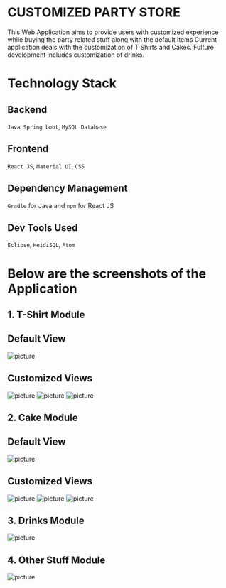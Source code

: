 # CUSTOMIZED PARTY STORE  
This Web Application aims to provide users with customized experience while buying the party related stuff along with the default items 
Current application deals with the customization of T Shirts and Cakes. Fulture development includes customization of drinks.

   
# Technology Stack
## Backend
`Java Spring boot`, `MySQL Database`
## Frontend 
`React JS`, `Material UI`, `CSS`
## Dependency Management 
`Gradle` for Java and `npm` for React JS
## Dev Tools Used
`Eclipse`, `HeidiSQL`, `Atom`    

# Below are the screenshots of the Application  

## 1. T-Shirt Module

## Default View 
![picture](https://bitbucket.org/SivakumarVayyeti/customized-party-store/raw/7ef7bbf7e0b33fc2310af4bc72af4c03929a6e53/partystore/Screenshots/tshirt_1.png)   

## Customized Views   

![picture](https://bitbucket.org/SivakumarVayyeti/customized-party-store/raw/7ef7bbf7e0b33fc2310af4bc72af4c03929a6e53/partystore/Screenshots/tshirt_2.png) ![picture](https://bitbucket.org/SivakumarVayyeti/customized-party-store/raw/7ef7bbf7e0b33fc2310af4bc72af4c03929a6e53/partystore/Screenshots/tshirt_3.png)
![picture](https://bitbucket.org/SivakumarVayyeti/customized-party-store/raw/7ef7bbf7e0b33fc2310af4bc72af4c03929a6e53/partystore/Screenshots/tshirt_4.png)
## 2. Cake Module  

## Default View   

![picture](https://bitbucket.org/SivakumarVayyeti/customized-party-store/raw/7ef7bbf7e0b33fc2310af4bc72af4c03929a6e53/partystore/Screenshots/cake_1.png)   

## Customized Views   

![picture](https://bitbucket.org/SivakumarVayyeti/customized-party-store/raw/7ef7bbf7e0b33fc2310af4bc72af4c03929a6e53/partystore/Screenshots/cake_2.png)
![picture](https://bitbucket.org/SivakumarVayyeti/customized-party-store/raw/7ef7bbf7e0b33fc2310af4bc72af4c03929a6e53/partystore/Screenshots/cake_3.png)
![picture](https://bitbucket.org/SivakumarVayyeti/customized-party-store/raw/7ef7bbf7e0b33fc2310af4bc72af4c03929a6e53/partystore/Screenshots/cake_4.png)
## 3. Drinks Module   

![picture](https://bitbucket.org/SivakumarVayyeti/customized-party-store/raw/7ef7bbf7e0b33fc2310af4bc72af4c03929a6e53/partystore/Screenshots/drinks.png)   

## 4. Other Stuff Module  

![picture](https://bitbucket.org/SivakumarVayyeti/customized-party-store/raw/7ef7bbf7e0b33fc2310af4bc72af4c03929a6e53/partystore/Screenshots/otherstuff.png)
	
